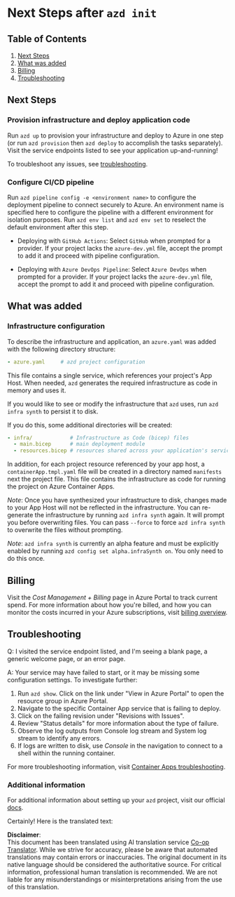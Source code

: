 <!--
CO_OP_TRANSLATOR_METADATA:
{
  "original_hash": "be745fda2aef9ee7ea772119fc6cdcf7",
  "translation_date": "2025-05-17T14:13:36+00:00",
  "source_file": "04-PracticalImplementation/samples/csharp/src/next-steps.md",
  "language_code": "en"
}
-->
# Next Steps after `azd init`

## Table of Contents

1. [Next Steps](../../../../../../04-PracticalImplementation/samples/csharp/src)
2. [What was added](../../../../../../04-PracticalImplementation/samples/csharp/src)
3. [Billing](../../../../../../04-PracticalImplementation/samples/csharp/src)
4. [Troubleshooting](../../../../../../04-PracticalImplementation/samples/csharp/src)

## Next Steps

### Provision infrastructure and deploy application code

Run `azd up` to provision your infrastructure and deploy to Azure in one step (or run `azd provision` then `azd deploy` to accomplish the tasks separately). Visit the service endpoints listed to see your application up-and-running!

To troubleshoot any issues, see [troubleshooting](../../../../../../04-PracticalImplementation/samples/csharp/src).

### Configure CI/CD pipeline

Run `azd pipeline config -e <environment name>` to configure the deployment pipeline to connect securely to Azure. An environment name is specified here to configure the pipeline with a different environment for isolation purposes. Run `azd env list` and `azd env set` to reselect the default environment after this step.

- Deploying with `GitHub Actions`: Select `GitHub` when prompted for a provider. If your project lacks the `azure-dev.yml` file, accept the prompt to add it and proceed with pipeline configuration.

- Deploying with `Azure DevOps Pipeline`: Select `Azure DevOps` when prompted for a provider. If your project lacks the `azure-dev.yml` file, accept the prompt to add it and proceed with pipeline configuration.

## What was added

### Infrastructure configuration

To describe the infrastructure and application, an `azure.yaml` was added with the following directory structure:

```yaml
- azure.yaml     # azd project configuration
```

This file contains a single service, which references your project's App Host. When needed, `azd` generates the required infrastructure as code in memory and uses it.

If you would like to see or modify the infrastructure that `azd` uses, run `azd infra synth` to persist it to disk.

If you do this, some additional directories will be created:

```yaml
- infra/            # Infrastructure as Code (bicep) files
  - main.bicep      # main deployment module
  - resources.bicep # resources shared across your application's services
```

In addition, for each project resource referenced by your app host, a `containerApp.tmpl.yaml` file will be created in a directory named `manifests` next the project file. This file contains the infrastructure as code for running the project on Azure Container Apps.

*Note*: Once you have synthesized your infrastructure to disk, changes made to your App Host will not be reflected in the infrastructure. You can re-generate the infrastructure by running `azd infra synth` again. It will prompt you before overwriting files. You can pass `--force` to force `azd infra synth` to overwrite the files without prompting.

*Note*: `azd infra synth` is currently an alpha feature and must be explicitly enabled by running `azd config set alpha.infraSynth on`. You only need to do this once.

## Billing

Visit the *Cost Management + Billing* page in Azure Portal to track current spend. For more information about how you're billed, and how you can monitor the costs incurred in your Azure subscriptions, visit [billing overview](https://learn.microsoft.com/azure/developer/intro/azure-developer-billing).

## Troubleshooting

Q: I visited the service endpoint listed, and I'm seeing a blank page, a generic welcome page, or an error page.

A: Your service may have failed to start, or it may be missing some configuration settings. To investigate further:

1. Run `azd show`. Click on the link under "View in Azure Portal" to open the resource group in Azure Portal.
2. Navigate to the specific Container App service that is failing to deploy.
3. Click on the failing revision under "Revisions with Issues".
4. Review "Status details" for more information about the type of failure.
5. Observe the log outputs from Console log stream and System log stream to identify any errors.
6. If logs are written to disk, use *Console* in the navigation to connect to a shell within the running container.

For more troubleshooting information, visit [Container Apps troubleshooting](https://learn.microsoft.com/azure/container-apps/troubleshooting). 

### Additional information

For additional information about setting up your `azd` project, visit our official [docs](https://learn.microsoft.com/azure/developer/azure-developer-cli/make-azd-compatible?pivots=azd-convert).

Certainly! Here is the translated text:

**Disclaimer**:  
This document has been translated using AI translation service [Co-op Translator](https://github.com/Azure/co-op-translator). While we strive for accuracy, please be aware that automated translations may contain errors or inaccuracies. The original document in its native language should be considered the authoritative source. For critical information, professional human translation is recommended. We are not liable for any misunderstandings or misinterpretations arising from the use of this translation.